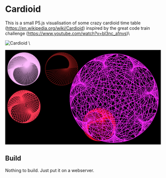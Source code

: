 # Cardioid
This is a small P5.js visualisation of some crazy cardioid time table (https://en.wikipedia.org/wiki/Cardioid) inspired by the great code train challenge (https://www.youtube.com/watch?v=bl3nc_a1nvs)\

![Cardioid](cardioid.gif) \

![Cardioid](cardioid.png) 

## Build
Nothing to build. Just put it on a webserver.


